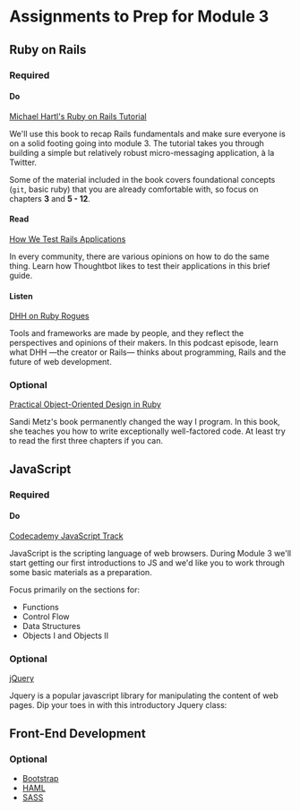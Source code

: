 # Assignments to Prep for Module 3

## Ruby on Rails

### Required

#### Do

[Michael Hartl's Ruby on Rails Tutorial](https://www.railstutorial.org/book)

We'll use this book to recap Rails fundamentals and make sure everyone is on a solid footing going into module 3. The tutorial takes you through building a simple but relatively robust micro-messaging application, à la Twitter.

Some of the material included in the book covers foundational concepts (`git`, basic ruby) that you are already comfortable with, so focus on chapters __3__ and __5 - 12__.

#### Read

[How We Test Rails Applications](http://robots.thoughtbot.com/how-we-test-rails-applications)

In every community, there are various opinions on how to do the same thing. Learn how Thoughtbot likes to test their applications in this brief guide.

#### Listen

[DHH on Ruby Rogues](http://devchat.tv/ruby-rogues/056-rr-david-heinemeier-hansson)

Tools and frameworks are made by people, and they reflect the perspectives and opinions of their makers. In this podcast episode, learn what DHH —the creator or Rails— thinks about programming, Rails and the future of web development.

### Optional

[Practical Object-Oriented Design in Ruby](http://www.amazon.com/gp/product/0321721330)

Sandi Metz's book permanently changed the way I program. In this book, she teaches you how to write exceptionally well-factored code. At least try to read the first three chapters if you can.

## JavaScript

### Required

#### Do

[Codecademy JavaScript Track](http://www.codecademy.com/en/tracks/javascript)

JavaScript is the scripting language of web browsers. During Module 3 we'll start getting our first introductions to JS and we'd like you to work through some basic materials as a preparation.

Focus primarily on the sections for:

* Functions
* Control Flow
* Data Structures
* Objects I and Objects II

### Optional

[jQuery](https://www.codeschool.com/courses/try-jquery)

Jquery is a popular javascript library for manipulating the content of web pages. Dip your toes in with this introductory Jquery class:

## Front-End Development

### Optional

* [Bootstrap](http://getbootstrap.com)
* [HAML](http://haml.info/tutorial.html)
* [SASS](http://sass-lang.com/guide)
